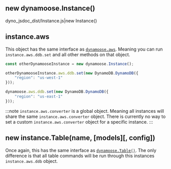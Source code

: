 ## new dynamoose.Instance()

dyno_jsdoc_dist/Instance.js|new Instance()

## instance.aws

This object has the same interface as [`dynamoose.aws`](Dynamoose#dynamooseaws). Meaning you can run `instance.aws.ddb.set` and all other methods on that object.

```js
const otherDynamooseInstance = new dynamoose.Instance();

otherDynamooseInstance.aws.ddb.set(new DynamoDB.DynamoDB({
	"region": "us-west-1"
}));

dynamoose.aws.ddb.set(new DynamoDB.DynamoDB({
	"region": "us-east-1"
}));
```

:::note
`instance.aws.converter` is a global object. Meaning all instances will share the same `instance.aws.converter` object. There is currently no way to set a custom `instance.aws.converter` object for a specific instance.
:::

## new instance.Table(name, [models][, config])

Once again, this has the same interface as [`dynamoose.Table()`](Table#new-dynamoosetablename-models). The only difference is that all table commands will be run through this instances `instance.aws.ddb` object.
